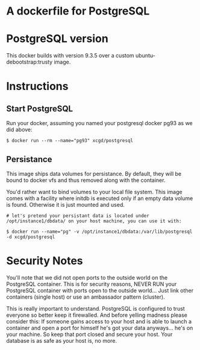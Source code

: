 A dockerfile for PostgreSQL
====================================

PostgreSQL version
============

This docker builds with version 9.3.5 over a custom ubuntu-debootstrap:trusty image.

Instructions
=============

Start PostgreSQL
----------------

Run your docker, assuming you named your postgresql docker pg93 as we did above:

    $ docker run --rm --name="pg93" xcgd/postgresql

Persistance
-----------

This image ships data volumes for persistance. By default, they will be bound to docker vfs and thus removed along with the container.

You'd rather want to bind volumes to your local file system. This image comes with a facility where initdb is executed only if an empty data volume is found. Otherwise it is just mounted and used.

    # let's pretend your persistant data is located under /opt/instance1/dbdata/ on your host machine, you can use it with:

    $ docker run --name="pg" -v /opt/instance1/dbdata:/var/lib/postgresql -d xcgd/postgresql


Security Notes
==============

You'll note that we did not open ports to the outside world on the PostgreSQL container. This is for security reasons, NEVER RUN your PostgreSQL container with ports open to the outside world... Just link other containers (single host) or use an ambassador pattern (cluster).

This is really important to understand. PostgreSQL is configured to trust everyone so better keep it firewalled. And before yelling madness please consider this: If someone gains access to your host and is able to launch a container and open a port for himself he's got your data anyways... he's on your machine. So keep that port closed and secure your host. Your database is as safe as your host is, no more.


